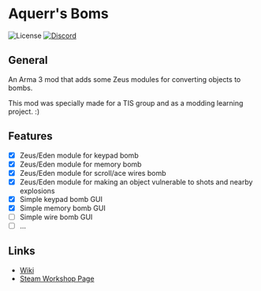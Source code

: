 # Aquerr's Boms

![License](https://img.shields.io/github/license/aquerr/aquerr-bombs.svg?label=License)
[![Discord](https://img.shields.io/discord/447076657698963466.svg?color=blue&label=Discord&logo=Discord&logoColor=white)](https://discord.gg/Zg3rWta)

## General

An Arma 3 mod that adds some Zeus modules for converting objects to bombs.

This mod was specially made for a TIS group and as a modding learning project. :)

## Features

- [x] Zeus/Eden module for keypad bomb
- [x] Zeus/Eden module for memory bomb
- [x] Zeus/Eden module for scroll/ace wires bomb
- [x] Zeus/Eden module for making an object vulnerable to shots and nearby explosions
- [x] Simple keypad bomb GUI
- [x] Simple memory bomb GUI
- [ ] Simple wire bomb GUI
- [ ] ...

## Links

- [Wiki](https://github.com/Aquerr/Aquerr-Bombs/wiki)
- [Steam Workshop Page](https://steamcommunity.com/sharedfiles/filedetails/?id=3461013210)
